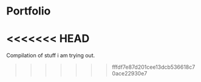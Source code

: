 # Portfolio
<<<<<<< HEAD
=======
Compilation of stuff i am trying out.
>>>>>>> fffdf7e87d201cee13dcb536618c70ace22930e7
